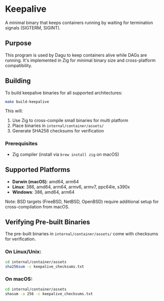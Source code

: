 # Keepalive

A minimal binary that keeps containers running by waiting for termination signals (SIGTERM, SIGINT).

## Purpose

This program is used by Dagu to keep containers alive while DAGs are running. It's implemented in Zig for minimal binary size and cross-platform compatibility.

## Building

To build keepalive binaries for all supported architectures:

```bash
make build-keepalive
```

This will:
1. Use Zig to cross-compile small binaries for multi platform
2. Place binaries in `internal/container/assets/`
3. Generate SHA256 checksums for verification

### Prerequisites

- Zig compiler (install via `brew install zig` on macOS)

## Supported Platforms

- **Darwin (macOS)**: amd64, arm64
- **Linux**: 386, amd64, arm64, armv6, armv7, ppc64le, s390x
- **Windows**: 386, amd64, arm64

Note: BSD targets (FreeBSD, NetBSD, OpenBSD) require additional setup for cross-compilation from macOS.

## Verifying Pre-built Binaries

The pre-built binaries in `internal/container/assets/` come with checksums for verification.

### On Linux/Unix:
```bash
cd internal/container/assets
sha256sum -c keepalive_checksums.txt
```

### On macOS:
```bash
cd internal/container/assets
shasum -a 256 -c keepalive_checksums.txt
```
